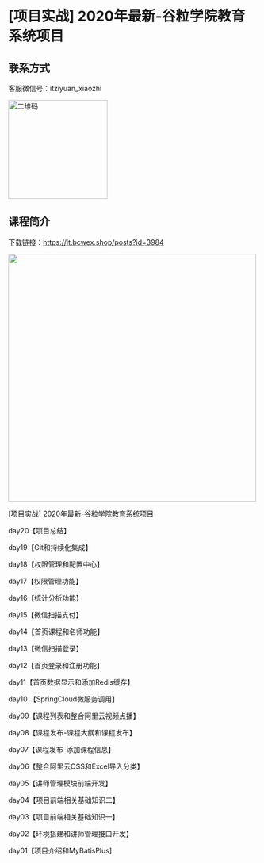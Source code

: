 # [项目实战] 2020年最新-谷粒学院教育系统项目

## 联系方式

客服微信号：itziyuan_xiaozhi

<img src="https://ziyuanyun.oss-cn-guangzhou.aliyuncs.com/common/20240614073449/666b82192834a.jpg" width="200" height="200" alt="二维码">

## 课程简介

下载链接：https://it.bcwex.shop/posts?id=3984

<img src="https://ziyuanyun.oss-cn-guangzhou.aliyuncs.com/yun/20240515185537/664494a9337f0.jpg" width="500" alt="">

  [项目实战] 2020年最新-谷粒学院教育系统项目



day20【项目总结】

 day19【Git和持续化集成】

 day18【权限管理和配置中心】

 day17【权限管理功能】

 day16【统计分析功能】

 day15【微信扫描支付】

 day14【首页课程和名师功能】

 day13【微信扫描登录】

 day12【首页登录和注册功能】

 day11【首页数据显示和添加Redis缓存】

 day10 【SpringCloud微服务调用】

 day09【课程列表和整合阿里云视频点播】

 day08【课程发布-课程大纲和课程发布】

 day07【课程发布-添加课程信息】

 day06【整合阿里云OSS和Excel导入分类】

 day05【讲师管理模块前端开发】

 day04【项目前端相关基础知识二】

 day03【项目前端相关基础知识一】

 day02【环境搭建和讲师管理接口开发】

 day01【项目介绍和MyBatisPlus]

  
